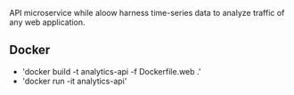 API microservice while aloow harness time-series data to analyze traffic of any web application. 


## Docker

- 'docker build -t analytics-api -f Dockerfile.web .'
- 'docker run -it analytics-api'